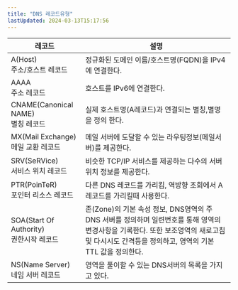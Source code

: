 ```yaml
---
title: "DNS 레코드유형"
lastUpdated: 2024-03-13T15:17:56
---
```


|레코드|설명|
|-|-|
|A(Host)<br>주소/호스트 레코드|정규화된 도메인 이름/호스트명(FQDN)을 IPv4에 연결한다.|
|AAAA<br>주소 레코드|호스트를 IPv6에 연결한다.|
|CNAME(Canonical NAME)<br>별칭 레코드|실제 호스트명(A레코드)과 연결되는 별칭,별명을 정의 한다.|
|MX(Mail Exchange)<br>메일 교환 레코드|메일 서버에 도달할 수 있는 라우팅정보(메일서버)를 제공한다.|
|SRV(SeRVice)<br>서비스 위치 레코드|비슷한 TCP/IP 서비스를 제공하는 다수의 서버 위치 정보를 제공한다.|
|PTR(PoinTeR)<br>포인터 리소스 레코드|다른 DNS 레코드를 가리킴, 역방향 조회에서 A레코드를 가리킬때 사용한다.|
|SOA(Start Of Authority)<br>권한시작 레코드|존(Zone)의 기본 속성 정보, DNS영역의 주 DNS 서버를 정의하며 일련번호를 통해 영역의 변경사항을 기록한다. 또한 보조영역의 새로고침 및 다시시도 간격등을 정의하고, 영역의 기본 TTL 값을 정의한다.|
|NS(Name Server)<br>네임 서버 레코드|영역을 풀이할 수 있는 DNS서버의 목록을 가지고 있다.|